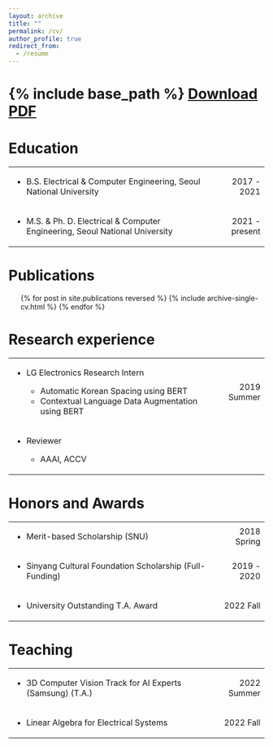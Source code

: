 ```yaml
---
layout: archive
title: ""
permalink: /cv/
author_profile: true
redirect_from:
  - /resume
---
```


{% include base_path %}
[Download PDF](https://drive.google.com/file/d/1cYrso-3yTI4zXRE-fMBS-h9wXz7oDSxL/view?usp=sharing)
======

Education
======
<table>
  <tr>
    <td align='left'> <ul><li>B.S. Electrical & Computer Engineering, Seoul National University</li></ul> </td>
    <td align='right'> 2017 - 2021 </td>
  </tr>
  <tr>
    <td align='left'> <ul><li>M.S. & Ph. D. Electrical & Computer Engineering, Seoul National University</li></ul> </td>
    <td align='right'> 2021 - present </td>
  </tr>
</table>

Publications
======
  <ul>{% for post in site.publications reversed %}
    {% include archive-single-cv.html %}
  {% endfor %}</ul>


Research experience
======
<table cellpadding=0 cellspacing=0>
  <tr>
    <td align='left'><ul>
      <li> LG Electronics Research Intern</li>
      <ul>
        <li>Automatic Korean Spacing using BERT</li>
        <li>Contextual Language Data Augmentation using BERT</li>
      </ul>
    </ul></td>
    <td align='right'>2019 Summer</td>
  </tr>
  <tr>
    <td align='left'><ul>
      <li>Reviewer</li>
      <ul>
        <li>AAAI, ACCV</li>
      </ul>
    </ul></td>
    <td align='right'></td>
  </tr>
</table>

Honors and Awards
======
<table cellpadding=0 cellspacing=0>
  <tr>
    <td align='left'> <ul><li>Merit-based Scholarship (SNU)</li></ul> </td>
    <td align='right'> 2018 Spring </td>
  </tr>
  <tr>
    <td align='left'> <ul><li>Sinyang Cultural Foundation Scholarship (Full-Funding)</li></ul> </td>
    <td align='right'> 2019 - 2020 </td>
  </tr>
  <tr>
    <td align='left'> <ul><li>University Outstanding T.A. Award</li></ul> </td>
    <td align='right'> 2022 Fall </td>
  </tr>
</table>

Teaching
======
<table cellpadding=0 cellspacing=0>
  <tr>
    <td align='left'> <ul><li>3D Computer Vision Track for AI Experts (Samsung) (T.A.)</li></ul> </td>
    <td align='right'> 2022 Summer </td>
  </tr>
  <tr>
    <td align='left'> <ul><li>Linear Algebra for Electrical Systems</li></ul> </td>
    <td align='right'> 2022 Fall </td>
  </tr>
</table>